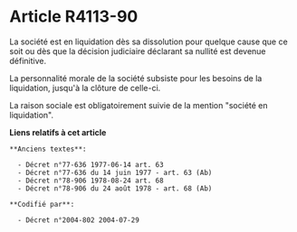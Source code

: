 # Article R4113-90

La société est en liquidation dès sa dissolution pour quelque cause que ce soit ou dès que la décision judiciaire déclarant
sa nullité est devenue définitive.

La personnalité morale de la société subsiste pour les besoins de la liquidation, jusqu'à la clôture de celle-ci.

La raison sociale est obligatoirement suivie de la mention "société en liquidation".

**Liens relatifs à cet article**

	**Anciens textes**:

	  - Décret n°77-636 1977-06-14 art. 63
	  - Décret n°77-636 du 14 juin 1977 - art. 63 (Ab)
	  - Décret n°78-906 1978-08-24 art. 68
	  - Décret n°78-906 du 24 août 1978 - art. 68 (Ab)

	**Codifié par**:

	  - Décret n°2004-802 2004-07-29
